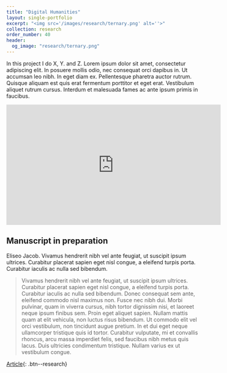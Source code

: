 ```yaml
---
title: "Digital Humanities"
layout: single-portfolio
excerpt: "<img src='/images/research/ternary.png' alt=''>"
collection: research
order_number: 40
header: 
  og_image: "research/ternary.png"
---
```


In this project I do X, Y. and Z. Lorem ipsum dolor sit amet, consectetur adipiscing elit. In posuere mollis odio, nec consequat orci dapibus in. Ut accumsan leo nibh. In eget diam ex. Pellentesque pharetra auctor rutrum. Quisque aliquam est quis erat fermentum porttitor et eget erat. Vestibulum aliquet rutrum cursus. Interdum et malesuada fames ac ante ipsum primis in faucibus.

<iframe width="560" height="315" src="https://www.youtube.com/embed/4BeyiGe4AoU" title="YouTube video player" frameborder="0" allow="accelerometer; autoplay; clipboard-write; encrypted-media; gyroscope; picture-in-picture; web-share" allowfullscreen></iframe>


## Manuscript in preparation

Eliseo Jacob. Vivamus hendrerit nibh vel ante feugiat, ut suscipit ipsum ultrices. Curabitur placerat sapien eget nisl congue, a eleifend turpis porta. Curabitur iaculis ac nulla sed bibendum.

> Vivamus hendrerit nibh vel ante feugiat, ut suscipit ipsum ultrices. Curabitur placerat sapien eget nisl congue, a eleifend turpis porta. Curabitur iaculis ac nulla sed bibendum. Donec consequat sem ante, eleifend commodo nisl maximus non. Fusce nec nibh dui. Morbi pulvinar, quam in viverra cursus, nibh tortor dignissim nisi, et laoreet neque ipsum finibus sem. Proin eget aliquet sapien. Nullam mattis quam at elit vehicula, non luctus risus bibendum. Ut commodo elit vel orci vestibulum, non tincidunt augue pretium. In et dui eget neque ullamcorper tristique quis id tortor. Curabitur vulputate, mi et convallis rhoncus, arcu massa imperdiet felis, sed faucibus nibh metus quis lacus. Duis ultricies condimentum tristique. Nullam varius ex ut vestibulum congue.

[Article](https://www.researchgate.net/publication/357889346_The_History_of_Black_Writing_Novel_Corpus_Digitization_Infrastructure_and_Collocation_as_Social_Practice){: .btn--research}
